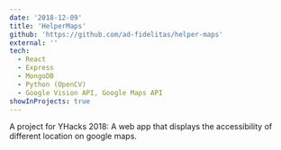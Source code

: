 ```yaml
---
date: '2018-12-09'
title: 'HelperMaps'
github: 'https://github.com/ad-fidelitas/helper-maps'
external: ''
tech:
  - React
  - Express
  - MongoDB
  - Python (OpenCV)
  - Google Vision API, Google Maps API
showInProjects: true
---
```


A project for YHacks 2018: A web app that displays the accessibility of different location on google maps.
